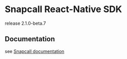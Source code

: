# Snapcall React-Native SDK

release 2.1.0-beta.7

## Documentation

see [Snapcall documentation](https://doc.snapcall.io/#react-native)
